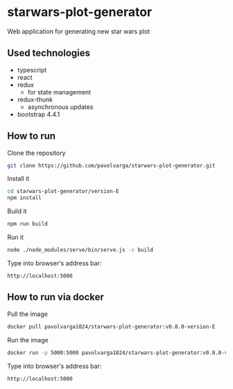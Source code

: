 # starwars-plot-generator
Web application for generating new star wars plot

## Used technologies
  * typescript
  * react
  * redux
    * for state management
  * redux-thunk
    * asynchronous updates
  * bootstrap 4.4.1

## How to run
Clone the repository
```sh
git clone https://github.com/pavolvarga/starwars-plot-generator.git
```
Install it
```sh
cd starwars-plot-generator/version-E
npm install
```
Build it
```sh
npm run build
```
Run it
```sh
node ./node_modules/serve/bin/serve.js -s build
```
Type into browser's address bar:
```
http://localhost:5000
```

## How to run via docker
Pull the image
```sh
docker pull pavolvarga1024/starwars-plot-generator:v0.8.0-version-E
```

Run the image
```sh
docker run -p 5000:5000 pavolvarga1024/starwars-plot-generator:v0.8.0-version-E
```

Type into browser's address bar:
```
http://localhost:5000
```
